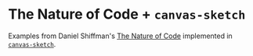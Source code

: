 # The Nature of Code + `canvas-sketch`

Examples from Daniel Shiffman's [The Nature of Code](https://natureofcode.com)
implemented in [`canvas-sketch`](https://github.com/mattdesl/canvas-sketch).
